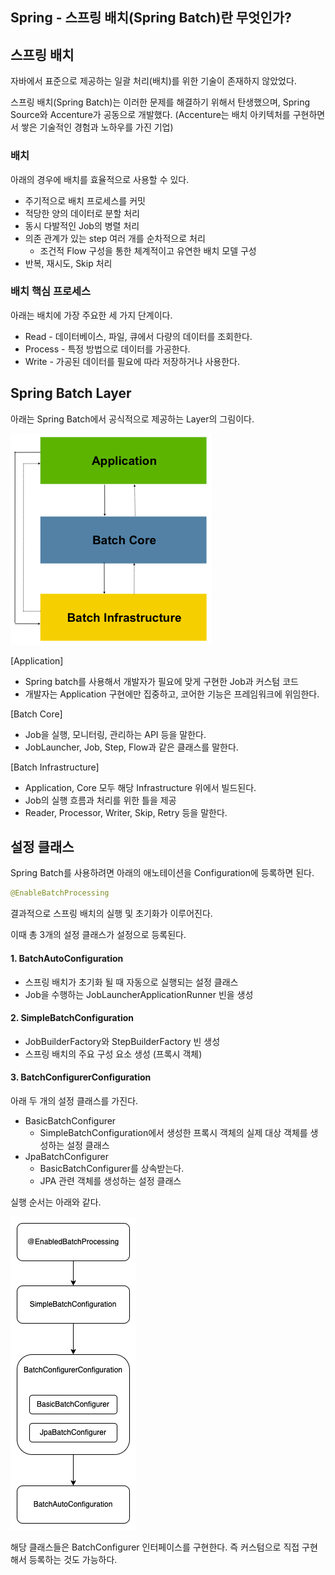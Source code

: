 ## Spring - 스프링 배치(Spring Batch)란 무엇인가?

## 스프링 배치

자바에서 표준으로 제공하는 일괄 처리(배치)를 위한 기술이 존재하지 않았었다.

스프링 배치(Spring Batch)는 이러한 문제를 해결하기 위해서 탄생했으며, Spring Source와 Accenture가 공동으로 개발했다. (Accenture는 배치 아키텍처를 구현하면서 쌓은 기술적인 경험과 노하우를 가진 기업)

### 배치

아래의 경우에 배치를 효율적으로 사용할 수 있다.

- 주기적으로 배치 프로세스를 커밋
- 적당한 양의 데이터로 분할 처리
- 동시 다발적인 Job의 병렬 처리
- 의존 관계가 있는 step 여러 개를 순차적으로 처리
  - 조건적 Flow 구성을 통한 체계적이고 유연한 배치 모델 구성
- 반복, 재시도, Skip 처리

### 배치 핵심 프로세스

아래는 배치에 가장 주요한 세 가지 단계이다.
- Read - 데이터베이스, 파일, 큐에서 다량의 데이터를 조회한다.
- Process - 특정 방법으로 데이터를 가공한다.
- Write - 가공된 데이터를 필요에 따라 저장하거나 사용한다.

## Spring Batch Layer

아래는 Spring Batch에서 공식적으로 제공하는 Layer의 그림이다.

![img.png](img.png)

[Application]
- Spring batch를 사용해서 개발자가 필요에 맞게 구현한 Job과 커스텀 코드
- 개발자는 Application 구현에만 집중하고, 코어한 기능은 프레임워크에 위임한다.

[Batch Core]
- Job을 실행, 모니터링, 관리하는 API 등을 말한다.
- JobLauncher, Job, Step, Flow과 같은 클래스를 말한다.

[Batch Infrastructure]
- Application, Core 모두 해당 Infrastructure 위에서 빌드된다.
- Job의 실행 흐름과 처리를 위한 틀을 제공
- Reader, Processor, Writer, Skip, Retry 등을 말한다.

## 설정 클래스

Spring Batch를 사용하려면 아래의 애노테이션을 Configuration에 등록하면 된다.

```java
@EnableBatchProcessing
```

결과적으로 스프링 배치의 실행 및 초기화가 이루어진다.

이때 총 3개의 설정 클래스가 설정으로 등록된다.

#### 1. BatchAutoConfiguration

- 스프링 배치가 초기화 될 때 자동으로 실행되는 설정 클래스
- Job을 수행하는 JobLauncherApplicationRunner 빈을 생성

#### 2. SimpleBatchConfiguration
- JobBuilderFactory와 StepBuilderFactory 빈 생성
- 스프링 배치의 주요 구성 요소 생성 (프록시 객체)

#### 3. BatchConfigurerConfiguration

아래 두 개의 설정 클래스를 가진다.

- BasicBatchConfigurer
  - SimpleBatchConfiguration에서 생성한 프록시 객체의 실제 대상 객체를 생성하는 설정 클래스
- JpaBatchConfigurer
  - BasicBatchConfigurer를 상속받는다.
  - JPA 관련 객체를 생성하는 설정 클래스

실행 순서는 아래와 같다.

![img_1.png](img_1.png)

해당 클래스들은 BatchConfigurer 인터페이스를 구현한다. 즉 커스텀으로 직접 구현해서 등록하는 것도 가능하다.
